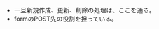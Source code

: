 * 一旦新規作成、更新、削除の処理は、ここを通る。
* formのPOST先の役割を担っている。

<?php
require_once('functions.php');

createData($_POST);
header('Location: ./index.php');






~説明~
送信されたデータ（$_POST）を受け取り、処理（データ作成）を行った後、トップページ（index.php）へ移動する。


require_once('functions.php');
→PHPで他のファイル（functions.php）を一度だけ読み込む。
  ⇨functions.php に定義された関数や変数が使えるようになる。

require_once
・同じファイルの重複読み込み防止
・指定したファイルが存在しない場合、エラーが起こる。


createData($_POST);
→フォームなどから送信されたデータが$_POST入れられる。
  そのデータをcreateData()という関数に渡して処理


header('Location: ./index.php');
→PHPで リダイレクト（ページ遷移）を行うためのコード。
  ⇨PHPスクリプトの処理後、ブラウザに「index.phpに移動」という指示を出している。

header()関数
→HTTP ヘッダー情報を送信

'Location:  '
→指定されたページへ移動させる